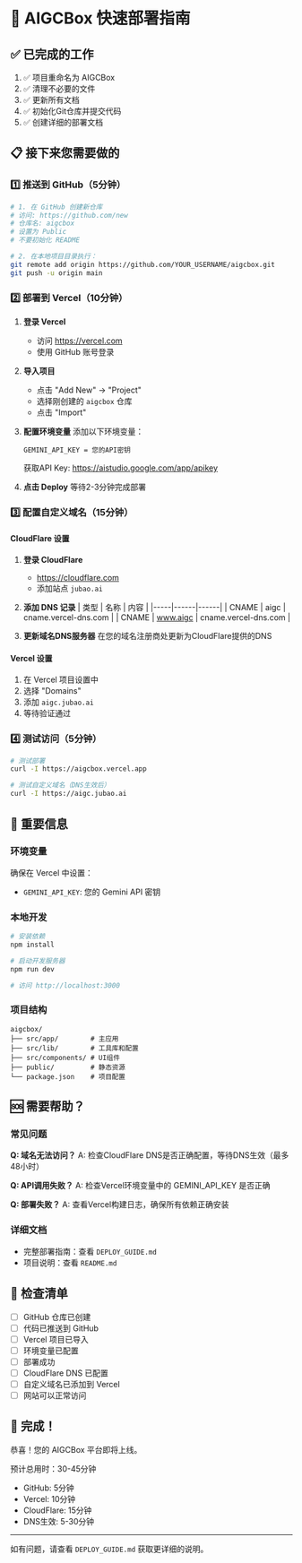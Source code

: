 # 🚀 AIGCBox 快速部署指南

## ✅ 已完成的工作

1. ✅ 项目重命名为 AIGCBox
2. ✅ 清理不必要的文件
3. ✅ 更新所有文档
4. ✅ 初始化Git仓库并提交代码
5. ✅ 创建详细的部署文档

## 📋 接下来您需要做的

### 1️⃣ 推送到 GitHub（5分钟）

```bash
# 1. 在 GitHub 创建新仓库
# 访问: https://github.com/new
# 仓库名: aigcbox
# 设置为 Public
# 不要初始化 README

# 2. 在本地项目目录执行：
git remote add origin https://github.com/YOUR_USERNAME/aigcbox.git
git push -u origin main
```

### 2️⃣ 部署到 Vercel（10分钟）

1. **登录 Vercel**
   - 访问 https://vercel.com
   - 使用 GitHub 账号登录

2. **导入项目**
   - 点击 "Add New" → "Project"
   - 选择刚创建的 `aigcbox` 仓库
   - 点击 "Import"

3. **配置环境变量**
   添加以下环境变量：
   ```
   GEMINI_API_KEY = 您的API密钥
   ```
   
   获取API Key: https://aistudio.google.com/app/apikey

4. **点击 Deploy**
   等待2-3分钟完成部署

### 3️⃣ 配置自定义域名（15分钟）

#### CloudFlare 设置

1. **登录 CloudFlare**
   - https://cloudflare.com
   - 添加站点 `jubao.ai`

2. **添加 DNS 记录**
   | 类型 | 名称 | 内容 |
   |-----|------|------|
   | CNAME | aigc | cname.vercel-dns.com |
   | CNAME | www.aigc | cname.vercel-dns.com |

3. **更新域名DNS服务器**
   在您的域名注册商处更新为CloudFlare提供的DNS

#### Vercel 设置

1. 在 Vercel 项目设置中
2. 选择 "Domains"
3. 添加 `aigc.jubao.ai`
4. 等待验证通过

### 4️⃣ 测试访问（5分钟）

```bash
# 测试部署
curl -I https://aigcbox.vercel.app

# 测试自定义域名（DNS生效后）
curl -I https://aigc.jubao.ai
```

## 🔑 重要信息

### 环境变量
确保在 Vercel 中设置：
- `GEMINI_API_KEY`: 您的 Gemini API 密钥

### 本地开发
```bash
# 安装依赖
npm install

# 启动开发服务器
npm run dev

# 访问 http://localhost:3000
```

### 项目结构
```
aigcbox/
├── src/app/        # 主应用
├── src/lib/        # 工具库和配置
├── src/components/ # UI组件
├── public/         # 静态资源
└── package.json    # 项目配置
```

## 🆘 需要帮助？

### 常见问题

**Q: 域名无法访问？**
A: 检查CloudFlare DNS是否正确配置，等待DNS生效（最多48小时）

**Q: API调用失败？**
A: 检查Vercel环境变量中的 GEMINI_API_KEY 是否正确

**Q: 部署失败？**
A: 查看Vercel构建日志，确保所有依赖正确安装

### 详细文档
- 完整部署指南：查看 `DEPLOY_GUIDE.md`
- 项目说明：查看 `README.md`

## 📝 检查清单

- [ ] GitHub 仓库已创建
- [ ] 代码已推送到 GitHub
- [ ] Vercel 项目已导入
- [ ] 环境变量已配置
- [ ] 部署成功
- [ ] CloudFlare DNS 已配置
- [ ] 自定义域名已添加到 Vercel
- [ ] 网站可以正常访问

## 🎉 完成！

恭喜！您的 AIGCBox 平台即将上线。

预计总用时：30-45分钟
- GitHub: 5分钟
- Vercel: 10分钟
- CloudFlare: 15分钟
- DNS生效: 5-30分钟

---

如有问题，请查看 `DEPLOY_GUIDE.md` 获取更详细的说明。